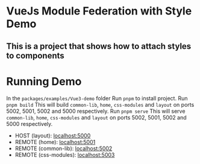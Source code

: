 # VueJs Module Federation with Style Demo
This is a project that shows how to attach styles to components
---
# Running Demo
In the `packages/examples/Vue3-demo` folder
Run `pnpm` to install project. 
Run `pnpm build` This will build `common-lib`, `home`, `css-modules` and `layout` on ports 5002, 5001, 5002 and 5000 respectively.
Run `pnpm serve` This will serve `common-lib`, `home`, `css-modules` and `layout` on ports 5002, 5001, 5002 and 5000 respectively.

- HOST (layout): [localhost:5000](http://localhost:5000/)
- REMOTE (home): [localhost:5001](http://localhost:5001/)
- REMOTE (common-lib): [localhost:5002](http://localhost:5002/)
- REMOTE (css-modules): [localhost:5003](http://localhost:5003/)

